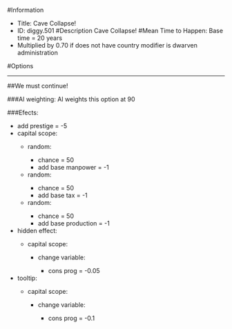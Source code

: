 #Information
 - Title: Cave Collapse!
 - ID: diggy.501
#Description
Cave Collapse!
#Mean Time to Happen:
Base time = 20 years
 - Multiplied by 0.70 if does not have country modifier is dwarven administration

#Options

___
##We must continue!

###AI weighting:
AI weights this option at 90


###Efects:<ul><li>add prestige = -5</li><li>capital scope:</li><ul><li>random:</li><ul><li>chance = 50</li><li>add base manpower = -1</li></ul><li>random:</li><ul><li>chance = 50</li><li>add base tax = -1</li></ul><li>random:</li><ul><li>chance = 50</li><li>add base production = -1</li></ul></ul><li>hidden effect:</li><ul><li>capital scope:</li><ul><li>change variable:</li><ul><li>cons prog = -0.05</li></ul></ul></ul><li>tooltip:</li><ul><li>capital scope:</li><ul><li>change variable:</li><ul><li>cons prog = -0.1</li></ul></ul></ul></ul>
